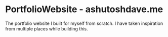 # PortfolioWebsite - ashutoshdave.me
The portfolio website I built for myself from scratch. I have taken inspiration from multiple places while building this.

